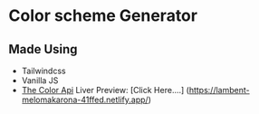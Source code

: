 # Color scheme Generator 
## Made Using 
- Tailwindcss 
- Vanilla JS
- [The Color Api](https://www.thecolorapi.com/)
Liver Preview: [Click Here....] (https://lambent-melomakarona-41ffed.netlify.app/)
